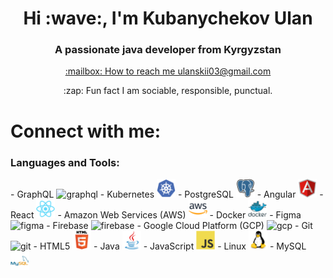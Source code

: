 <h1 align="center">Hi :wave:, I'm Kubanychekov Ulan</h1>
<h3 align="center">A passionate java developer from Kyrgyzstan</h3>
<p align="center">
  <a href="mailto:ulanskii03@gmail.com">:mailbox: How to reach me ulanskii03@gmail.com</a>
</p>
<p align="center">:zap: Fun fact I am sociable, responsible, punctual.</p>
<h1 align="left">Connect with me:</h1>
<p align="left">
</p>
<h3 align="left">Languages and Tools:</h3>
<p align="left"> 
- GraphQL <img src="https://www.vectorlogo.zone/logos/graphql/graphql-icon.svg" alt="graphql" width="30" height="30"/>
- Kubernetes <img src="https://raw.githubusercontent.com/devicons/devicon/master/icons/kubernetes/kubernetes-plain.svg" alt="kubernetes" width="30" height="30"/>
- PostgreSQL <img src="https://raw.githubusercontent.com/devicons/devicon/master/icons/postgresql/postgresql-original.svg" alt="postgresql" width="30" height="30"/>
- Angular <img src="https://raw.githubusercontent.com/devicons/devicon/master/icons/angularjs/angularjs-original.svg" alt="angular" width="30" height="30"/>
- React <img src="https://raw.githubusercontent.com/devicons/devicon/master/icons/react/react-original.svg" alt="react" width="30" height="30"/>
- Amazon Web Services (AWS) <img src="https://raw.githubusercontent.com/devicons/devicon/master/icons/amazonwebservices/amazonwebservices-original-wordmark.svg" alt="aws" width="30" height="30"/>
- Docker <img src="https://raw.githubusercontent.com/devicons/devicon/master/icons/docker/docker-original-wordmark.svg" alt="docker" width="30" height="30"/>
- Figma <img src="https://www.vectorlogo.zone/logos/figma/figma-icon.svg" alt="figma" width="30" height="30"/>
- Firebase <img src="https://www.vectorlogo.zone/logos/firebase/firebase-icon.svg" alt="firebase" width="30" height="30"/>
- Google Cloud Platform (GCP) <img src="https://www.vectorlogo.zone/logos/google_cloud/google_cloud-icon.svg" alt="gcp" width="30" height="30"/>
- Git <img src="https://www.vectorlogo.zone/logos/git-scm/git-scm-icon.svg" alt="git" width="30" height="30"/>
- HTML5 <img src="https://raw.githubusercontent.com/devicons/devicon/master/icons/html5/html5-original-wordmark.svg" alt="html5" width="30" height="30"/>
- Java <img src="https://raw.githubusercontent.com/devicons/devicon/master/icons/java/java-original.svg" alt="java" width="30" height="30"/>
- JavaScript <img src="https://raw.githubusercontent.com/devicons/devicon/master/icons/javascript/javascript-original.svg" alt="javascript" width="30" height="30"/>
- Linux <img src="https://raw.githubusercontent.com/devicons/devicon/master/icons/linux/linux-original.svg" alt="linux" width="30" height="30"/>
- MySQL <img src="https://raw.githubusercontent.com/devicons/devicon/master/icons/mysql/mysql-original-wordmark.svg" alt="mysql" width="30" height="30"/>
</p>
